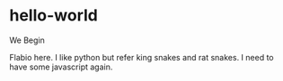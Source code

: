 # hello-world
We Begin

Flabio here.  I like python but refer king snakes and rat snakes.
I need to have some javascript again.

